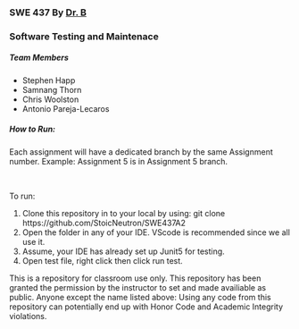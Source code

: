 <h3>SWE 437 By <a href="https://cs.gmu.edu/~johnsonb/index.html">Dr. B</a></h3>
<h3>Software Testing and Maintenace</h3>

<h5>Team Members</h5>
<ul>
  <li>Stephen Happ</li>
  <li>Samnang Thorn</li>
  <li>Chris Woolston</li>
  <li>Antonio Pareja-Lecaros</li>
</ul>

<h5>How to Run:</h5>
<p>Each assignment will have a dedicated branch by the same Assignment number. Example: Assignment 5 is in Assignment 5 branch.</p>
</br>
<p>To run:</p>
<ol>
  <li>Clone this repository in to your local by using: git clone https://github.com/StoicNeutron/SWE437A2</li>
  <li>Open the folder in any of your IDE. VScode is recommended since we all use it.</li>
  <li>Assume, your IDE has already set up Junit5 for testing.</li>
  <li>Open test file, right click then click run test.</li>
</ol>

<p>This is a repository for classroom use only. 
  This repository has been granted the permission by the instructor to set and made availiable as public. 
  Anyone except the name listed above: Using any code from this repository can potentially end up with Honor Code and Academic Integrity violations.</p>
